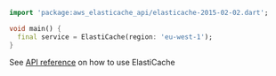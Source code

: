 ```dart
import 'package:aws_elasticache_api/elasticache-2015-02-02.dart';

void main() {
  final service = ElastiCache(region: 'eu-west-1');
}
```

See [API reference](https://pub.dev/documentation/aws_elasticache_api/latest/elasticache-2015-02-02/ElastiCache-class.html) on how to use ElastiCache
